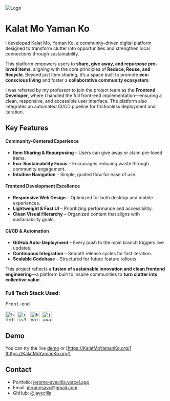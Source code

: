 ![Logo](https://jerome-avecilla.infinityfreeapp.com/assets/images/kmyk.png)

# Kalat Mo Yaman Ko

I developed Kalat Mo, Yaman Ko, a community-driven digital platform designed to transform clutter into opportunities and strengthen local connections through sustainability.  

This platform empowers users to **share, give away, and repurpose pre-loved items**, aligning with the core principles of **Reduce, Reuse, and Recycle**. Beyond just item sharing, it’s a space built to promote **eco-conscious living** and foster a **collaborative community ecosystem**.

I was referred by my professor to join the project team as the **Frontend Developer**, where I handled the full front-end implementation—ensuring a clean, responsive, and accessible user interface. The platform also integrates an automated CI/CD pipeline for frictionless deployment and iteration.

## Key Features

#### **Community-Centered Experience**  
- **Item Sharing & Repurposing** – Users can give away or claim pre-loved items.  
- **Eco-Sustainability Focus** – Encourages reducing waste through community engagement.  
- **Intuitive Navigation** – Simple, guided flow for ease of use.  

#### **Frontend Development Excellence**  
- **Responsive Web Design** – Optimized for both desktop and mobile experiences.  
- **Lightweight & Fast UI** – Prioritizing performance and accessibility.  
- **Clean Visual Hierarchy** – Organized content that aligns with sustainability goals.

#### **CI/CD & Automation**  
- **GitHub Auto-Deployment** – Every push to the main branch triggers live updates.  
- **Continuous Integration** – Smooth release cycles for fast iteration.  
- **Scalable Codebase** – Structured for future feature rollouts.

This project reflects a **fusion of sustainable innovation and clean frontend engineering**—a platform built to inspire communities to **turn clutter into collective value**.

<h3 align="left">Full Tech Stack Used:</h3>
<p align="left">
  <kbd>
    <kbd>Front-end</kbd>
    <br>
    <br>
    <img width="30px" title="html5" src="https://cdn.jsdelivr.net/gh/devicons/devicon@latest/icons/html5/html5-original.svg" />
    <img width="30px" title="css3" src="https://cdn.jsdelivr.net/gh/devicons/devicon@latest/icons/css3/css3-original.svg" />
    <img width="30px" title="bootstrap" src="https://cdn.jsdelivr.net/gh/devicons/devicon/icons/bootstrap/bootstrap-original.svg" />
    <img width="30px" title="javascript" src="https://cdn.jsdelivr.net/gh/devicons/devicon/icons/javascript/javascript-original.svg" />
  </kbd>
</p>

## Demo

You can try the live [demo](https://website-079a545a.fee.xnf.temporary.site/) or [https://KalatMoYamanKo.org/](https://KalatMoYamanKo.org/)

## Contact

- Portfolio: [jerome-avecilla.vercel.app](https://jerome-avecilla.vercel.app/)
- Email: jeromesavc@gmail.com
- GitHub: [@javecilla](https://github.com/javecilla)
